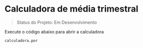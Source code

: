 <h1> Calculadora de média trimestral </h1>

> Status do Projeto: Em Desenvolvimento

Execute o código abaixo para abrir a calculadora
```
calculadora.por
```
